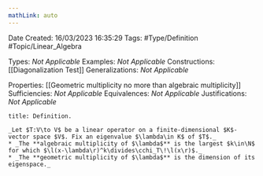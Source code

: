 ```yaml
---
mathLink: auto
---
```


<div class="topSpace"></div>

Date Created: 16/03/2023 16:35:29
Tags: #Type/Definition #Topic/Linear_Algebra

Types: _Not Applicable_
Examples: _Not Applicable_
Constructions: [[Diagonalization Test]]
Generalizations: _Not Applicable_

Properties: [[Geometric multiplicity no more than algebraic multiplicity]]
Sufficiencies: _Not Applicable_
Equivalences: _Not Applicable_
Justifications: _Not Applicable_

``` ad-Definition
title: Definition.

_Let $T:V\to V$ be a linear operator on a finite-dimensional $K$-vector space $V$. Fix an eigenvalue $\lambda\in K$ of $T$._
* _The **algebraic multiplicity of $\lambda$** is the largest $k\in\N$ for which $\l(x-\lambda\r)^k\divides\cchi_T\!\l(x\r)$._
* _The **geometric multiplicity of $\lambda$** is the dimension of its eigenspace._

```
